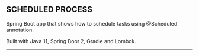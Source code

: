 SCHEDULED PROCESS
------------------------------------------------------------------------------

Spring Boot app that shows how to schedule tasks using @Scheduled annotation.

Built with Java 11, Spring Boot 2, Gradle and Lombok.

------------------------------------------------------------------------------